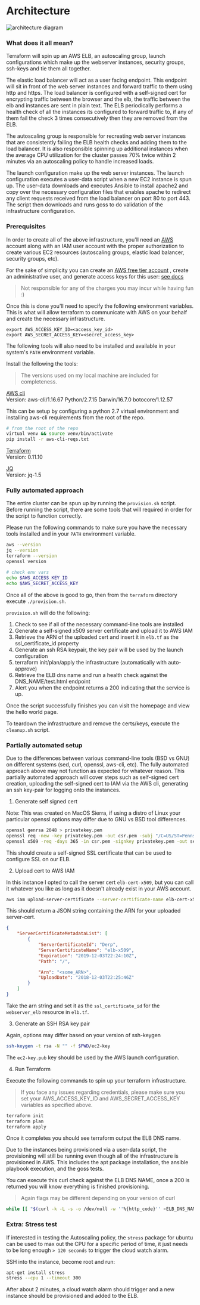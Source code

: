 # Architecture

<img src=architecture.png alt="architecture diagram">


### What does it all mean?

Terraform will spin up an AWS ELB, an autoscaling group, launch configurations
which make up the webserver instances, security groups, ssh-keys and tie them
all together.

The elastic load balancer will act as a user facing endpoint. This endpoint
will sit in front of the web server instances and forward traffic to them using
http and https. The load balancer is configured with a self-signed cert for
encrypting traffic between the browser and the elb, the traffic between the elb
and instances are sent in plain text. The ELB periodically performs a health check
of all the instances its configured to forward traffic to, if any of them fail
the check 3 times consecutively then they are removed from the ELB.

The autoscaling group is responsible for recreating web server instances that
are consistently failing the ELB health checks and adding them to the load
balancer. It is also responsible spinning up additional instances when the
average CPU utilization for the cluster passes 70% twice within 2 minutes via
an autoscaling policy to handle increased loads.

The launch configuration make up the web server instances. The launch
configuration executes a user-data script when a new EC2 instance is spun up.
The user-data downloads and executes Ansible to install apache2 and copy over
the necessary configuration files that enables apache to redirect any client
requests received from the load balancer on port 80 to port 443. The script
then downloads and runs goss to do validation of the infrastructure
configuration.

### Prerequisites

In order to create all of the above infrastructure, you'll need an
[AWS](https://aws.amazon.com/console/) account along with an IAM user account
with the proper authorization to create various EC2 resources (autoscaling
groups, elastic load balancer, security groups, etc).

For the sake of simplicity you can create an [AWS free tier
account](https://aws.amazon.com/free/) , create an administrative user, and
generate access keys for this user: [see
docs](https://aws.amazon.com/premiumsupport/knowledge-center/create-access-key/)

> Not responsible for any of the charges you may incur while having fun :)

Once this is done you'll need to specify the following environment variables.
This is what will allow terraform to communicate with AWS on your behalf and
create the necessary infrastructure.

```
export AWS_ACCESS_KEY_ID=<access_key_id>
export AWS_SECRET_ACCESS_KEY=<secret_access_key>
```

The following tools will also need to be installed and available in your
system's `PATH` environment variable.

Install the following the tools:

> The versions used on my local machine are included for completeness.

[AWS cli](https://docs.aws.amazon.com/cli/latest/userguide/installing.html)
<br>Version: aws-cli/1.16.67 Python/2.7.15 Darwin/16.7.0 botocore/1.12.57

This can be setup by configuring a python 2.7 virtual environment and installing
aws-cli requirements from the root of the repo.

```bash
# from the root of the repo
virtual venv && source venv/bin/activate
pip install -r aws-cli-reqs.txt
```

[Terraform](https://releases.hashicorp.com/terraform/0.11.10/terraform_0.11.10_darwin_amd64.zip)
<br>Version: 0.11.10

[JQ](https://github.com/stedolan/jq/releases/download/jq-1.5/jq-osx-amd64)
<br>Version: jq-1.5

### Fully automated approach

The entire cluster can be spun up by running the `provision.sh` script.
Before running the script, there are some tools that will required in order for
the script to function correctly.

Please run the following commands to make sure you have the necessary tools
installed and in your `PATH` environment variable.

```bash
aws --version
jq --version
terraform --version
openssl version

# check env vars
echo $AWS_ACCESS_KEY_ID
echo $AWS_SECRET_ACCESS_KEY
```

Once all of the above is good to go, then from the `terraform` directory
execute `./provision.sh`.

`provision.sh` will do the following:

1. Check to see if all of the necessary command-line tools are installed
2. Generate a self-signed x509 server certificate and upload it to AWS IAM
3. Retrieve the ARN of the uploaded cert and insert it in `elb.tf` as the ssl_certificate_id property
4. Generate an ssh RSA keypair, the key pair will be used by the launch configuration
5. terraform init/plan/apply the infrastructure (automatically with auto-approve)
6. Retrieve the ELB dns name and run a health check against the DNS_NAME/test.html endpoint
7. Alert you when the endpoint returns a 200 indicating that the service is up.

Once the script successfully finishes you can visit the homepage and view the
hello world page.

To teardown the infrastructure and remove the certs/keys, execute the `cleanup.sh`
script.

### Partially automated setup

Due to the differences between various command-line tools (BSD vs GNU) on
different systems (sed, curl, openssl, aws-cli, etc). The fully automated
approach above may not function as expected for whatever reason.
This partially automated approach will cover steps such as self-signed cert
creation, uploading the self-signed cert to IAM via the AWS cli, generating an
ssh key-pair for logging onto the instances.

1. Generate self signed cert

Note: This was created on MacOS Sierra, if using a distro of Linux your particular
openssl options may differ due to GNU vs BSD tool differences.

```bash
openssl genrsa 2048 > privatekey.pem
openssl req -new -key privatekey.pem -out csr.pem -subj "/C=US/ST=Pennsylvania/L=Philadelphia/O=Dummy Corp/OU=Systems/CN=Local Certificate Authority/"
openssl x509 -req -days 365 -in csr.pem -signkey privatekey.pem -out server.crt
```

This should create a self-signed SSL certificate that can be used to configure
SSL on our ELB.

2. Upload cert to AWS IAM

In this instance I opted to call the server cert `elb-cert-x509`, but you can
call it whatever you like as long as it doesn't already exist in your AWS account.

```bash
aws iam upload-server-certificate --server-certificate-name elb-cert-x509 --certificate-body file://server.crt --private-key file://privatekey.pem
```

This should return a JSON string containing the ARN for your uploaded server-cert.

```json
{
    "ServerCertificateMetadataList": [
        {
            "ServerCertificateId": "Derp",
            "ServerCertificateName": "elb-x509",
            "Expiration": "2019-12-03T22:24:10Z",
            "Path": "/",

            "Arn": "<some_ARN>",
            "UploadDate": "2018-12-03T22:25:46Z"
        }
    ]
}
```

Take the arn string and set it as the `ssl_certificate_id` for the `webserver_elb`
resource in `elb.tf`.

3. Generate an SSH RSA key pair

Again, options may differ based on your version of ssh-keygen

```bash
ssh-keygen -t rsa -N "" -f $PWD/ec2-key
```

The `ec2-key.pub` key should be used by the AWS launch configuration.

4. Run Terraform

Execute the following commands to spin up your terraform infrastructure.

> If you face any issues regarding credentials, please make sure you set your
AWS_ACCESS_KEY_ID and AWS_SECRET_ACCESS_KEY variables as specified above.

```bash
terraform init
terraform plan
terraform apply
```

Once it completes you should see terraform output the ELB DNS name.

Due to the instances being provisioned via a user-data script, the provisioning
will still be running even though all of the infrastructure is provisioned in
AWS. This includes the apt package installation, the ansible playbook execution,
and the goss tests.

You can execute this curl check against the ELB DNS NAME, once a 200 is returned
you will know everything is finished provisioning.

> Again flags may be different depending on your version of curl

```bash
while [[ "$(curl -k -L -s -o /dev/null -w ''%{http_code}'' <ELB_DNS_NAME>/test.html)" != "200" ]]; do echo "waiting for provisioning"; sleep 5; done
```

### Extra: Stress test

If interested in testing the Autoscaling policy, the `stress` package for ubuntu
can be used to max out the CPU for a specific period of time, it just needs to
be long enough `> 120 seconds` to trigger the cloud watch alarm.

SSH into the instance, become root and run:

```bash
apt-get install stress
stress --cpu 1 --timeout 300
```

After about 2 minutes, a cloud watch alarm should trigger and a new instance
should be provisioned and added to the ELB.
